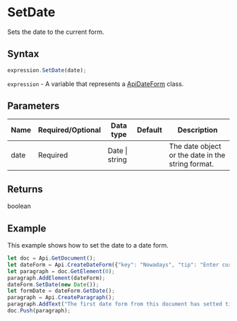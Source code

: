 # SetDate

Sets the date to the current form.

## Syntax

```javascript
expression.SetDate(date);
```

`expression` - A variable that represents a [ApiDateForm](../ApiDateForm.md) class.

## Parameters

| **Name** | **Required/Optional** | **Data type** | **Default** | **Description** |
| ------------- | ------------- | ------------- | ------------- | ------------- |
| date | Required | Date \| string |  | The date object or the date in the string format. |

## Returns

boolean

## Example

This example shows how to set the date to a date form.

```javascript editor-pdf
let doc = Api.GetDocument();
let dateForm = Api.CreateDateForm({"key": "Nowadays", "tip": "Enter current date", "required": true, "placeholder": "Your date here", "format": "mm.dd.yyyy", "lang": "en-US"});
let paragraph = doc.GetElement(0);
paragraph.AddElement(dateForm);
dateForm.SetDate(new Date());
let formDate = dateForm.GetDate();
paragraph = Api.CreateParagraph();
paragraph.AddText("The first date form from this document has setted time: " + formDate.toString());
doc.Push(paragraph);
```
